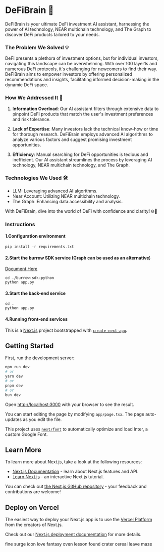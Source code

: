 
# DeFiBrain 🧠

DeFiBrain is your ultimate DeFi investment AI assistant, harnessing the power of AI technology, NEAR multichain technology, and The Graph to discover DeFi products tailored to your needs.

### The Problem We Solved 💡

DeFi presents a plethora of investment options, but for individual investors, navigating this landscape can be overwhelming. With over 100 layer1s and numerous DeFi protocols, it's challenging for newcomers to find their way. DeFiBrain aims to empower investors by offering personalized recommendations and insights, facilitating informed decision-making in the dynamic DeFi space.

### How We Addressed It 🚀

1. **Information Overload**: Our AI assistant filters through extensive data to pinpoint DeFi products that match the user's investment preferences and risk tolerance.

2. **Lack of Expertise**: Many investors lack the technical know-how or time for thorough research. DeFiBrain employs advanced AI algorithms to analyze various factors and suggest promising investment opportunities.

3. **Efficiency**: Manual searching for DeFi opportunities is tedious and inefficient. Our AI assistant streamlines the process by leveraging AI technology, NEAR multichain technology, and The Graph.

### Technologies We Used 🛠️

- LLM: Leveraging advanced AI algorithms.
- Near Account: Utilizing NEAR multichain technology.
- The Graph: Enhancing data accessibility and analysis.

With DeFiBrain, dive into the world of DeFi with confidence and clarity! 🌐🚀



### Instructions 
#### 1.Configuration environment

	pip install -r requirements.txt 

#### 2.Start the burrow SDK service (Graph can be used as an alternative)

[Document Here](https://github.com/burrowHQ/burrow-sdk-python)

```shell
cd ./burrow-sdk-python
python app.py
```

#### 3.Start the back-end service

```shell
cd .
python app.py
```

#### 4.Running front-end services

















This is a [Next.js](https://nextjs.org/) project bootstrapped with [`create-next-app`](https://github.com/vercel/next.js/tree/canary/packages/create-next-app).

## Getting Started

First, run the development server:

```bash
npm run dev
# or
yarn dev
# or
pnpm dev
# or
bun dev
```

Open [http://localhost:3000](http://localhost:3000) with your browser to see the result.

You can start editing the page by modifying `app/page.tsx`. The page auto-updates as you edit the file.

This project uses [`next/font`](https://nextjs.org/docs/basic-features/font-optimization) to automatically optimize and load Inter, a custom Google Font.

## Learn More

To learn more about Next.js, take a look at the following resources:

- [Next.js Documentation](https://nextjs.org/docs) - learn about Next.js features and API.
- [Learn Next.js](https://nextjs.org/learn) - an interactive Next.js tutorial.

You can check out [the Next.js GitHub repository](https://github.com/vercel/next.js/) - your feedback and contributions are welcome!

## Deploy on Vercel

The easiest way to deploy your Next.js app is to use the [Vercel Platform](https://vercel.com/new?utm_medium=default-template&filter=next.js&utm_source=create-next-app&utm_campaign=create-next-app-readme) from the creators of Next.js.

Check out our [Next.js deployment documentation](https://nextjs.org/docs/deployment) for more details.




fine surge icon love fantasy oven lesson found crater cereal leave maze